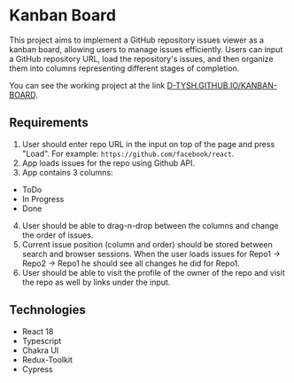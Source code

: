 # Kanban Board
This project aims to implement a GitHub repository issues viewer as a kanban board, allowing users to manage issues efficiently. Users can input a GitHub repository URL, load the repository's issues, and then organize them into columns representing different stages of completion.

You can see the working project at the link [D-TYSH.GITHUB.IO/KANBAN-BOARD](https://d-tysh.github.io/kanban-board/).

## Requirements
1. User should enter repo URL in the input on top of the page and press "Load". For example: `https://github.com/facebook/react`.
2. App loads issues for the repo using Github API.
3. App contains 3 columns:
- ToDo
- In Progress
- Done

4. User should be able to drag-n-drop between the columns and change the order of issues.
5. Current issue position (column and order) should be stored between search and browser sessions. When the user loads issues for Repo1 -> Repo2 -> Repo1 he should see all changes he did for Repo1.
6. User should be able to visit the profile of the owner of the repo and visit the repo as well by links under the input.

## Technologies
- React 18
- Typescript
- Chakra UI
- Redux-Toolkit
- Cypress